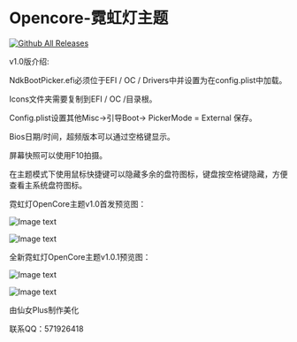 
# Opencore-霓虹灯主题

[![Github All Releases](https://img.shields.io/badge/%E4%B8%8B%E8%BD%BD-%E9%9C%93%E8%99%B9%E7%81%AFOpencore%E4%B8%BB%E9%A2%98-green)](https://github.com/Fairy-Plus/OpenCoretheme/releases)

v1.0版介绍:

NdkBootPicker.efi必须位于EFI / OC / Drivers中并设置为在config.plist中加载。

Icons文件夹需要复制到EFI / OC /目录根。

Config.plist设置其他Misc->引导Boot-> PickerMode = External 保存。

Bios日期/时间，超频版本可以通过空格键显示。

屏幕快照可以使用F10拍摄。

在主题模式下使用鼠标快捷键可以隐藏多余的盘符图标，键盘按空格键隐藏，方便查看主系统盘符图标。

霓虹灯OpenCore主题v1.0首发预览图：

![Image text](https://github.com/Fairy-Plus/OpenCoretheme/blob/master/OC%E9%9C%93%E8%99%B9%E7%81%AF%E4%B8%BB%E9%A2%98v1.0%E9%A6%96%E5%8F%91%E9%A2%84%E8%A7%88%E5%9B%BE/E025B40B-59AE-4170-A1D0-B5BC2025BBEB.png)

![Image text](https://github.com/Fairy-Plus/OpenCoretheme/blob/master/OC%E9%9C%93%E8%99%B9%E7%81%AF%E4%B8%BB%E9%A2%98v1.0%E9%A6%96%E5%8F%91%E9%A2%84%E8%A7%88%E5%9B%BE/F3DB517E-6B7B-489B-86DB-9A53232994C4.png)

全新霓虹灯OpenCore主题v1.0.1预览图：

![Image text](https://github.com/Fairy-Plus/OpenCoretheme/blob/master/%E5%85%A8%E6%96%B0%E9%9C%93%E8%99%B9%E7%81%AF%E4%B8%BB%E9%A2%98%E9%A2%84%E8%A7%88/67343381-A5B8-4450-B0C3-527561FB2D37.png)

![Image text](https://github.com/Fairy-Plus/OpenCoretheme/blob/master/%E5%85%A8%E6%96%B0%E9%9C%93%E8%99%B9%E7%81%AF%E4%B8%BB%E9%A2%98%E9%A2%84%E8%A7%88/8152886D-30A5-4F82-ADC5-C33E07EFE31F.png)

由仙女Plus制作美化

联系QQ：571926418
